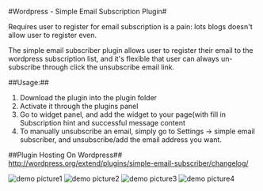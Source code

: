 #Wordpress - Simple Email Subscription Plugin#

Requires user to register for email subscription is a pain: lots blogs doesn't allow user to register even.

The simple email subscriber plugin allows user to register their email to the wordpress subscription list, and it's flexible that user can always un-subscribe through click the unsubscribe email link.

##Usage:##
  1. Download the plugin into the plugin folder 
  2. Activate it through the plugins panel
  3. Go to widget panel, and add the widget to your page(with fill in Subscription hint and successful message content
  4. To manually unsubscribe an email, simply go to Settings -> simple email subscriber, and unsubscribe/add the email address you want. 

##Plugin Hosting On Wordpress##
http://wordpress.org/extend/plugins/simple-email-subscriber/changelog/

![demo picture1](https://raw.github.com/phil88530/Simple-Email-Subscription/master/screenshot-1.png)
![demo picture2](https://raw.github.com/phil88530/Simple-Email-Subscription/master/screenshot-2.png)
![demo picture3](https://raw.github.com/phil88530/Simple-Email-Subscription/master/screenshot-3.png)
![demo picture4](https://raw.github.com/phil88530/Simple-Email-Subscription/master/screenshot-3.png)
